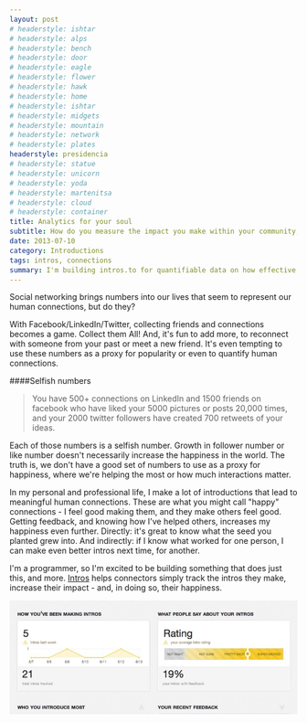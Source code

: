 ```yaml
---
layout: post
# headerstyle: ishtar
# headerstyle: alps
# headerstyle: bench
# headerstyle: door
# headerstyle: eagle
# headerstyle: flower
# headerstyle: hawk
# headerstyle: home
# headerstyle: ishtar
# headerstyle: midgets
# headerstyle: mountain
# headerstyle: network
# headerstyle: plates
headerstyle: presidencia
# headerstyle: statue
# headerstyle: unicorn
# headerstyle: yoda
# headerstyle: martenitsa
# headerstyle: cloud
# headerstyle: container
title: Analytics for your soul
subtitle: How do you measure the impact you make within your community, smiles, hugs, birthday cards? Meaningful Human Connections?
date: 2013-07-10
category: Introductions
tags: intros, connections
summary: I'm building intros.to for quantifiable data on how effective I am at helping those around me because social networking can be alienating.
---
```


Social networking brings numbers into our lives that seem to represent our human connections, but do they? 

With Facebook/LinkedIn/Twitter, collecting friends and connections becomes a game.  Collect them All!  And, it's fun to add more, to reconnect with someone from your past or meet a new friend.  It's even tempting to use these numbers as a proxy for popularity or even to quantify human connections.

####Selfish numbers
> You have 500+ connections on LinkedIn and 1500 friends on facebook who have liked your 5000 pictures or posts 20,000 times, and your 2000 twitter followers have created 700 retweets of your ideas.

Each of those numbers is a selfish number. Growth in follower number or like number doesn't necessarily increase the happiness in the world.  The truth is, we don't have a good set of numbers to use as a proxy for happiness, where we're helping the most or how much interactions matter.

In my personal and professional life, I make a lot of introductions that lead to meaningful human connections.  These are what you might call "happy" connections - I feel good making them, and they make others feel good. Getting feedback, and knowing how I've helped others, increases my happiness even further. Directly: it's great to know what the seed you planted grew into. And indirectly: if I know what worked for one person, I can make even better intros next time, for another.

I'm a programmer, so I'm excited to be building something that does just this, and more. [Intros](http://intros.to) helps connectors simply track the intros they make, increase their impact - and, in doing so, their happiness.

![Intros.to Dashboard Image ](/img/intros_dashboard.jpg "My Dashboard")

